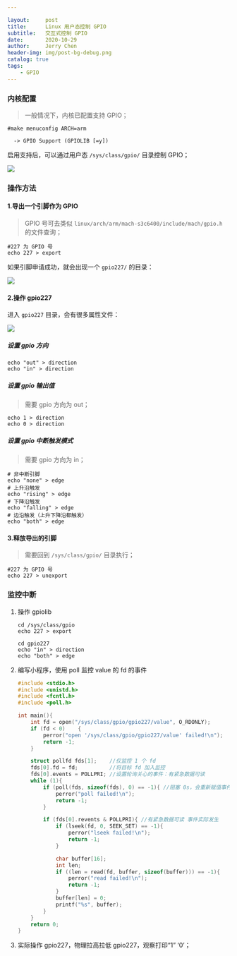 ```yaml
---

layout:     post
title:      Linux 用户态控制 GPIO
subtitle:   交互式控制 GPIO
date:       2020-10-29
author:     Jerry Chen
header-img: img/post-bg-debug.png
catalog: true
tags:
    - GPIO
---
```


### 内核配置

> 一般情况下，内核已配置支持 GPIO；

```
#make menuconfig ARCH=arm

  -> GPIO Support (GPIOLIB [=y])
```

启用支持后，可以通过用户态 `/sys/class/gpio/` 目录控制 GPIO；

![](https://raw.githubusercontent.com/jvfan/jvfan.github.io/master/img/post_img/20201029105747.png)

### 操作方法

#### 1.导出一个引脚作为 GPIO

> GPIO 号可去类似 `linux/arch/arm/mach-s3c6400/include/mach/gpio.h` 的文件查询；

```shell
#227 为 GPIO 号
echo 227 > export
```

如果引脚申请成功，就会出现一个 `gpio227/` 的目录：

![](https://raw.githubusercontent.com/jvfan/jvfan.github.io/master/img/post_img/20201029111003.png)

#### 2.操作 gpio227

进入 `gpio227` 目录，会有很多属性文件：

![](https://raw.githubusercontent.com/jvfan/jvfan.github.io/master/img/post_img/20201029112137.png)

##### 设置 gpio 方向

```shell
echo "out" > direction
echo "in" > direction
```

##### 设置 gpio 输出值

> 需要 gpio 方向为 out；

```shell
echo 1 > direction
echo 0 > direction
```

##### 设置 gpio 中断触发模式

> 需要 gpio 方向为 in；

```shell
# 非中断引脚
echo "none" > edge
# 上升沿触发
echo "rising" > edge
# 下降沿触发
echo "falling" > edge
# 边沿触发（上升下降沿都触发）
echo "both" > edge
```

#### 3.释放导出的引脚

> 需要回到 `/sys/class/gpio/` 目录执行；

```shell
#227 为 GPIO 号
echo 227 > unexport
```

### 监控中断

1. 操作 gpiolib

   ```shell
   cd /sys/class/gpio
   echo 227 > export
   
   cd gpio227
   echo "in" > direction
   echo "both" > edge
   ```

2. 编写小程序，使用 poll 监控 value 的 fd 的事件

   ```c
   #include <stdio.h>
   #include <unistd.h>
   #include <fcntl.h>
   #include <poll.h>
   
   int main(){
       int fd = open("/sys/class/gpio/gpio227/value", O_RDONLY);
       if (fd < 0)    {
           perror("open '/sys/class/gpio/gpio227/value' failed!\n");
           return -1;
       }
   
       struct pollfd fds[1];    //仅监控 1 个 fd
       fds[0].fd = fd;          //将目标 fd 加入监控
       fds[0].events = POLLPRI; //设置轮询关心的事件：有紧急数据可读
       while (1){
           if (poll(fds, sizeof(fds), 0) == -1){ //阻塞 0s，会重新赋值事件
               perror("poll failed!\n");
               return -1;
           }
   
           if (fds[0].revents & POLLPRI){ //有紧急数据可读 事件实际发生
               if (lseek(fd, 0, SEEK_SET) == -1){
                   perror("lseek failed!\n");
                   return -1;
               }
   
               char buffer[16];
               int len;
               if ((len = read(fd, buffer, sizeof(buffer))) == -1){
                   perror("read failed!\n");
                   return -1;
               }
               buffer[len] = 0;
               printf("%s", buffer);
           }
       }
       return 0;
   }
   ```

3. 实际操作 gpio227，物理拉高拉低 gpio227，观察打印“1” ‘0’；

